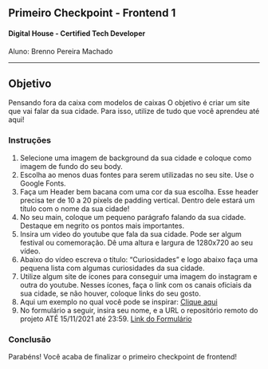 ## Primeiro Checkpoint - Frontend 1

#### Digital House - Certified Tech Developer

Aluno: Brenno Pereira Machado

---

## Objetivo

Pensando fora da caixa com modelos de caixas
O objetivo é criar um site que vai falar da sua cidade. Para isso, utilize de tudo que você aprendeu até aqui!

### Instruções

1. Selecione uma imagem de background da sua cidade e coloque como imagem de fundo do seu body.
2. Escolha ao menos duas fontes para serem utilizadas no seu site. Use o Google Fonts.
3. Faça um Header bem bacana com uma cor da sua escolha. Esse header precisa ter de 10 a 20 píxels de padding vertical. Dentro dele estará um título com o nome da sua cidade!
4. No seu main, coloque um pequeno parágrafo falando da sua cidade. Destaque em negrito os pontos mais importantes.
5. Insira um video do youtube que fala da sua cidade. Pode ser algum festival ou comemoração. Dê uma altura e largura de 1280x720 ao seu vídeo.
6. Abaixo do vídeo escreva o título: “Curiosidades” e logo abaixo faça uma pequena lista com algumas curiosidades da sua cidade.
7. Utilize algum site de ícones para conseguir uma imagem do instagram e outra do youtube. Nesses ícones, faça o link com os canais oficiais da sua cidade, se não houver, coloque links do seu gosto.
8. Aqui um exemplo no qual você pode se inspirar: [Clique aqui](https://htmlpreview.github.io/?https://github.com/davidigitalhouse/projeto02/blob/master/index.html)
9. No formulário a seguir, insira seu nome, e a URL o repositório remoto do projeto ATÉ 15/11/2021 até 23:59. [Link do Formulário](https://docs.google.com/forms/d/e/1FAIpQLScYajDrRe_IrsjYvrJ6Bd4eahI3iMDEOH-knhq2C_DxKkuqhA/viewform)

### Conclusão

Parabéns! Você acaba de finalizar o primeiro checkpoint de frontend!
